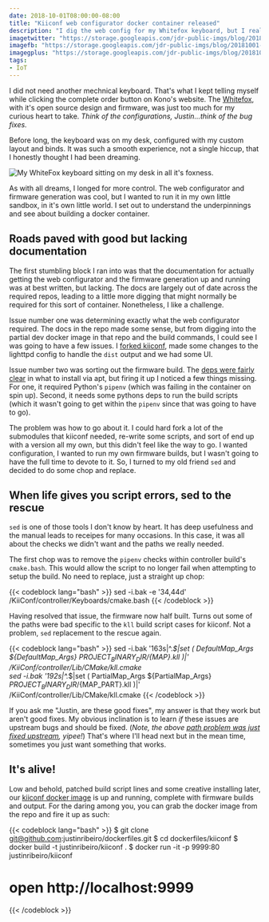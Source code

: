 ```yaml
---
date: 2018-10-01T08:00:00-08:00
title: "Kiiconf web configurator docker container released"
description: "I dig the web config for my Whitefox keyboard, but I really want it contained locally. Docker to the rescue!"
imagetwitter: "https://storage.googleapis.com/jdr-public-imgs/blog/20181001-kiiconf-whitefox-twitter-1024x535.jpg"
imagefb: "https://storage.googleapis.com/jdr-public-imgs/blog/20181001-kiiconf-whitefox-fb-1200x630.jpg"
imagegplus: "https://storage.googleapis.com/jdr-public-imgs/blog/20181001-kiiconf-whitefox-gplus-800x360.jpg"
tags:
- IoT
---
```


I did not need another mechnical keyboard. That's what I kept telling myself while clicking the complete order button on Kono's website. The [Whitefox](https://kono.store/products/whitefox-mechanical-keyboard), with it's open source design and firmware, was just too much for my curious heart to take. _Think of the configurations, Justin...think of the bug fixes._

Before long, the keyboard was on my desk, configured with my custom layout and binds. It was such a smooth experience, not a single hiccup, that I honestly thought I had been dreaming.

<img src="https://storage.googleapis.com/jdr-public-imgs/blog/20181001-kiiconf-whitefox-gplus-800x360.jpg" alt="My WhiteFox keyboard sitting on my desk in all it's foxness.">

As with all dreams, I longed for more control. The web configurator and firmware generation was cool, but I wanted to run it in my own little sandbox, in it's own little world. I set out to understand the underpinnings and see about building a docker container.

## Roads paved with good but lacking documentation

The first stumbling block I ran into was that the documentation for actually getting the web configurator and the firmware generation up and running was at best written, but lacking. The docs are largely out of date across the required repos, leading to a little more digging that might normally be required for this sort of container. Nonetheless, I like a challenge.

Issue number one was determining exactly what the web configurator required. The docs in the repo made some sense, but from digging into the partial dev docker image in that repo and the build commands, I could see I was going to have a few issues. I [forked kiiconf](https://github.com/justinribeiro/KiiConf), made some changes to the lighttpd config to handle the `dist` output and we had some UI.

Issue number two was sorting out the firmware build. The [deps were fairly clear](https://github.com/kiibohd/controller) in what to install via apt, but firing it up I noticed a few things missing. For one, it required Python's `pipenv` (which was failing in the container on spin up). Second, it needs some pythons deps to run the build scripts (which it wasn't going to get within the `pipenv` since that was going to have to go).

The problem was how to go about it. I could hard fork a lot of the submodules that kiiconf needed, re-write some scripts, and sort of end up with a version all my own, but this didn't feel like the way to go. I wanted configuration, I wanted to run my own firmware builds, but I wasn't going to have the full time to devote to it. So, I turned to my old friend `sed` and decided to do some chop and replace.

## When life gives you script errors, sed to the rescue

`sed` is one of those tools I don't know by heart. It has deep usefulness and the manual leads to receipes for many occasions. In this case, it was all about the checks we didn't want and the paths we really needed.

The first chop was to remove the `pipenv` checks within controller build's `cmake.bash`. This would allow the script to no longer fail when attempting to setup the build. No need to replace, just a straight up chop:

{{< codeblock lang="bash" >}}
sed -i.bak -e '34,44d' /KiiConf/controller/Keyboards/cmake.bash
{{< /codeblock >}}

Having resolved that issue, the firmware now half built. Turns out some of the paths were bad specific to the `kll` build script cases for kiiconf. Not a problem, `sed` replacement to the rescue again.

{{< codeblock lang="bash" >}}
sed -i.bak '163s|^.*$|set ( DefaultMap_Args ${DefaultMap_Args} ${PROJECT_BINARY_DIR}/${MAP}.kll )|' /KiiConf/controller/Lib/CMake/kll.cmake \
sed -i.bak '192s|^.*$|set ( PartialMap_Args ${PartialMap_Args} ${PROJECT_BINARY_DIR}/${MAP_PART}.kll )|' /KiiConf/controller/Lib/CMake/kll.cmake
{{< /codeblock >}}

If you ask me "Justin, are these good fixes", my answer is that they work but aren't good fixes. My obvious inclination is to learn _if_ these issues are upstream bugs and should be fixed. (_Note, the above [path problem was just fixed upstream](https://github.com/kiibohd/controller/commit/5dd72c2b5b36cd9c33e9d1061ece96a0b0c770ea), yipee!_) That's where I'll head next but in the mean time, sometimes you just want something that works.

## It's alive!
Low and behold, patched build script lines and some creative installing later, our [kiiconf docker image](https://github.com/justinribeiro/dockerfiles/blob/master/kiiconf/Dockerfile) is up and running, complete with firmware builds and output. For the daring among you, you can grab the docker image from the repo and fire it up as such:

{{< codeblock lang="bash" >}}
$ git clone git@github.com:justinribeiro/dockerfiles.git
$ cd dockerfiles/kiiconf
$ docker build -t justinribeiro/kiiconf .
$ docker run -it -p 9999:80 justinribeiro/kiiconf
# open http://localhost:9999
{{< /codeblock >}}


